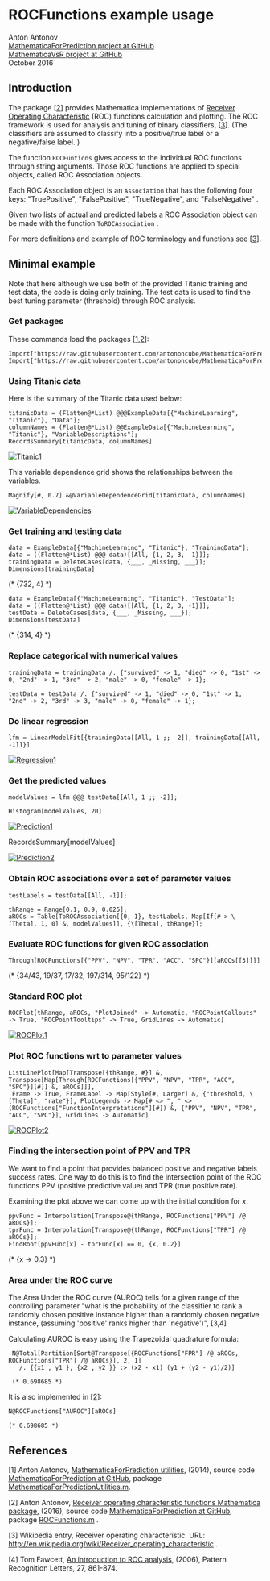 # **ROCFunctions example usage**

Anton Antonov  
[MathematicaForPrediction project at GitHub](https://github.com/antononcube/MathematicaForPrediction/)  
[MathematicaVsR project at GitHub](https://github.com/antononcube/MathematicaVsR/)  
October 2016 

## Introduction

The package \[[2](https://github.com/antononcube/MathematicaForPrediction/blob/master/ROCFunctions.m)\] provides Mathematica implementations of [Receiver Operating Characteristic](https://en.wikipedia.org/wiki/Receiver_operating_characteristic) (ROC) functions calculation and plotting. The ROC framework is used for analysis and tuning of binary classifiers, \[[3](https://en.wikipedia.org/wiki/Receiver_operating_characteristic)\]. (The classifiers are assumed to classify into a positive/true label or a negative/false label. )

The function `ROCFuntions` gives access to the individual ROC functions through string arguments. Those ROC functions are applied to special objects, called ROC Association objects.

Each ROC Association object is an `Association` that has the following four keys: "TruePositive", "FalsePositive", "TrueNegative", and "FalseNegative" .

Given two lists of actual and predicted labels a ROC Association object can be made with the function `ToROCAssociation` .

For more definitions and example of ROC terminology and functions see \[[3](https://en.wikipedia.org/wiki/Receiver_operating_characteristic)\].

## Minimal example

Note that here although we use both of the provided Titanic training and test data, the code is doing only training. The test data is used to find the best tuning parameter (threshold) through ROC analysis.

### Get packages

These commands load the packages \[[1](https://github.com/antononcube/MathematicaForPrediction/blob/master/MathematicaForPredictionUtilities.m),[2](https://github.com/antononcube/MathematicaForPrediction/blob/master/ROCFunctions.m)\]:

    Import["https://raw.githubusercontent.com/antononcube/MathematicaForPrediction/master/MathematicaForPredictionUtilities.m"]
    Import["https://raw.githubusercontent.com/antononcube/MathematicaForPrediction/master/ROCFunctions.m"]

### Using Titanic data

Here is the summary of the Titanic data used below:

    titanicData = (Flatten@*List) @@@ExampleData[{"MachineLearning", "Titanic"}, "Data"];
    columnNames = (Flatten@*List) @@ExampleData[{"MachineLearning", "Titanic"}, "VariableDescriptions"];
    RecordsSummary[titanicData, columnNames]

[![Titanic1][1]][1]

This variable dependence grid shows the relationships between the variables.

    Magnify[#, 0.7] &@VariableDependenceGrid[titanicData, columnNames]

[![VariableDependencies][7]][7]

### Get training and testing data

    data = ExampleData[{"MachineLearning", "Titanic"}, "TrainingData"];
    data = ((Flatten@*List) @@@ data)[[All, {1, 2, 3, -1}]];
    trainingData = DeleteCases[data, {___, _Missing, ___}];
    Dimensions[trainingData]

(* {732, 4} *)

    data = ExampleData[{"MachineLearning", "Titanic"}, "TestData"];
    data = ((Flatten@*List) @@@ data)[[All, {1, 2, 3, -1}]];
    testData = DeleteCases[data, {___, _Missing, ___}];
    Dimensions[testData]

(* {314, 4} *)

### Replace categorical with numerical values

    trainingData = trainingData /. {"survived" -> 1, "died" -> 0, "1st" -> 0, "2nd" -> 1, "3rd" -> 2, "male" -> 0, "female" -> 1};

    testData = testData /. {"survived" -> 1, "died" -> 0, "1st" -> 1, "2nd" -> 2, "3rd" -> 3, "male" -> 0, "female" -> 1};

### Do linear regression

    lfm = LinearModelFit[{trainingData[[All, 1 ;; -2]], trainingData[[All, -1]]}]

[![Regression1][2]][2]

### Get the predicted values

    modelValues = lfm @@@ testData[[All, 1 ;; -2]];

    Histogram[modelValues, 20]

[![Prediction1][3]][3]

RecordsSummary[modelValues]

[![Prediction2][4]][4]

### Obtain ROC associations over a set of parameter values

    testLabels = testData[[All, -1]];

    thRange = Range[0.1, 0.9, 0.025];
    aROCs = Table[ToROCAssociation[{0, 1}, testLabels, Map[If[# > \[Theta], 1, 0] &, modelValues]], {\[Theta], thRange}];

### Evaluate ROC functions for given ROC association

    Through[ROCFunctions[{"PPV", "NPV", "TPR", "ACC", "SPC"}][aROCs[[3]]]]

(* {34/43, 19/37, 17/32, 197/314, 95/122} *)

### Standard ROC plot

    ROCPlot[thRange, aROCs, "PlotJoined" -> Automatic, "ROCPointCallouts" -> True, "ROCPointTooltips" -> True, GridLines -> Automatic]

[![ROCPlot1][5]][5]

### Plot ROC functions wrt to parameter values

    ListLinePlot[Map[Transpose[{thRange, #}] &, Transpose[Map[Through[ROCFunctions[{"PPV", "NPV", "TPR", "ACC", "SPC"}][#]] &, aROCs]]],
     Frame -> True, FrameLabel -> Map[Style[#, Larger] &, {"threshold, \[Theta]", "rate"}], PlotLegends -> Map[# <> ", " <> (ROCFunctions["FunctionInterpretations"][#]) &, {"PPV", "NPV", "TPR", "ACC", "SPC"}], GridLines -> Automatic]

[![ROCPlot2][6]][6]

### Finding the intersection point of PPV and TPR

We want to find a point that provides balanced positive and negative labels success rates. One way to do this is to find the intersection point of the ROC functions PPV (positive predictive value) and TPR (true positive rate).

Examining the plot above we can come up with the initial condition for $x$.

    ppvFunc = Interpolation[Transpose@{thRange, ROCFunctions["PPV"] /@ aROCs}];
    tprFunc = Interpolation[Transpose@{thRange, ROCFunctions["TPR"] /@ aROCs}];
    FindRoot[ppvFunc[x] - tprFunc[x] == 0, {x, 0.2}]

(* {x -> 0.3} *)

### Area under the ROC curve

The Area Under the ROC curve (AUROC) tells for a given range of the controlling parameter "what is the probability of the classifier to rank a randomly chosen positive instance higher than a randomly chosen negative instance, (assuming 'positive' ranks higher than 'negative')", [3,4]

Calculating AUROC is easy using the Trapezoidal quadrature formula:

     N@Total[Partition[Sort@Transpose[{ROCFunctions["FPR"] /@ aROCs, ROCFunctions["TPR"] /@ aROCs}], 2, 1] 
       /. {{x1_, y1_}, {x2_, y2_}} :> (x2 - x1) (y1 + (y2 - y1)/2)]

     (* 0.698685 *)

It is also implemented in \[[2](https://github.com/antononcube/MathematicaForPrediction/blob/master/ROCFunctions.m)\]:

    N@ROCFunctions["AUROC"][aROCs]

    (* 0.698685 *)

## References

\[1\] Anton Antonov, [MathematicaForPrediction utilities](https://github.com/antononcube/MathematicaForPrediction/blob/master/MathematicaForPredictionUtilities.m), (2014), source code [MathematicaForPrediction at GitHub](https://github.com/antononcube/MathematicaForPrediction), package [MathematicaForPredictionUtilities.m](https://raw.githubusercontent.com/antononcube/MathematicaForPrediction/master/MathematicaForPredictionUtilities.m).

\[2\] Anton Antonov, [Receiver operating characteristic functions Mathematica package](https://github.com/antononcube/MathematicaForPrediction/blob/master/ROCFunctions.m), (2016), source code [MathematicaForPrediction at GitHub](https://github.com/antononcube/MathematicaForPrediction), package [ROCFunctions.m](https://raw.githubusercontent.com/antononcube/MathematicaForPrediction/master/ROCFunctions.m) .

\[3\] Wikipedia entry, Receiver operating characteristic. URL: http://en.wikipedia.org/wiki/Receiver_operating_characteristic .

\[4\] Tom Fawcett, [An introduction to ROC analysis](https://ccrma.stanford.edu/workshops/mir2009/references/ROCintro.pdf), (2006), Pattern Recognition Letters, 27, 861-874.

<!---
[1]:Titanic1.png
[2]:Regression1.png
[3]:Prediction1.png
[4]:Prediction2.png
[5]:ROCPlot1.png
[6]:ROCPlot2.png
[7]:VariableDependencies.png
-->

[1]:http://i.imgur.com/VTVyV9P.png
[2]:http://i.imgur.com/d663I98.png
[3]:http://i.imgur.com/bBXsDp2.png
[4]:http://i.imgur.com/mzWjhZc.png
[5]:http://i.imgur.com/EeaALMz.png
[6]:http://i.imgur.com/mQvPDmA.png
[7]:http://i.imgur.com/DSkPQOH.png
